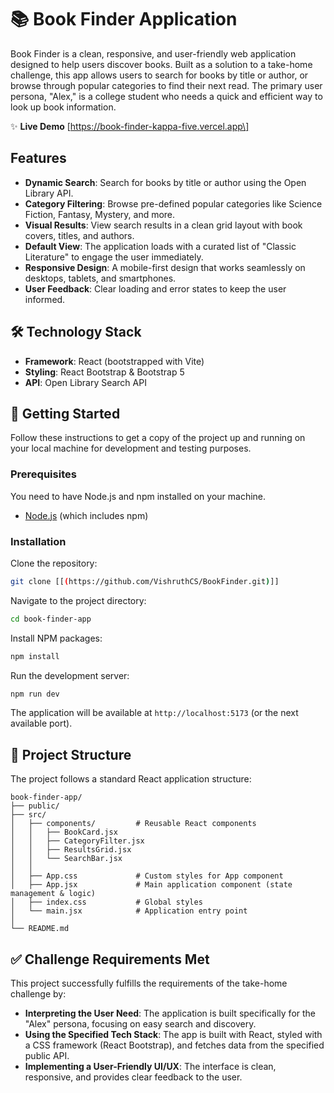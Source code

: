 # 📚 Book Finder Application

Book Finder is a clean, responsive, and user-friendly web application
designed to help users discover books. Built as a solution to a
take-home challenge, this app allows users to search for books by title
or author, or browse through popular categories to find their next read.
The primary user persona, "Alex," is a college student who needs a quick
and efficient way to look up book information.

✨ **Live Demo** \[https://book-finder-kappa-five.vercel.app\]

## Features

-   **Dynamic Search**: Search for books by title or author using the
    Open Library API.
-   **Category Filtering**: Browse pre-defined popular categories like
    Science Fiction, Fantasy, Mystery, and more.
-   **Visual Results**: View search results in a clean grid layout with
    book covers, titles, and authors.
-   **Default View**: The application loads with a curated list of
    "Classic Literature" to engage the user immediately.
-   **Responsive Design**: A mobile-first design that works seamlessly
    on desktops, tablets, and smartphones.
-   **User Feedback**: Clear loading and error states to keep the user
    informed.

## 🛠️ Technology Stack

-   **Framework**: React (bootstrapped with Vite)
-   **Styling**: React Bootstrap & Bootstrap 5
-   **API**: Open Library Search API

## 🚀 Getting Started

Follow these instructions to get a copy of the project up and running on
your local machine for development and testing purposes.

### Prerequisites

You need to have Node.js and npm installed on your machine.

-   [Node.js](https://nodejs.org/) (which includes npm)

### Installation

Clone the repository:

``` bash
git clone [[(https://github.com/VishruthCS/BookFinder.git)]]
```

Navigate to the project directory:

``` bash
cd book-finder-app
```

Install NPM packages:

``` bash
npm install
```

Run the development server:

``` bash
npm run dev
```

The application will be available at `http://localhost:5173` (or the
next available port).

## 📂 Project Structure

The project follows a standard React application structure:

    book-finder-app/
    ├── public/
    ├── src/
    │   ├── components/         # Reusable React components
    │   │   ├── BookCard.jsx
    │   │   ├── CategoryFilter.jsx
    │   │   ├── ResultsGrid.jsx
    │   │   └── SearchBar.jsx
    │   │
    │   ├── App.css             # Custom styles for App component
    │   ├── App.jsx             # Main application component (state management & logic)
    │   ├── index.css           # Global styles
    │   └── main.jsx            # Application entry point
    │
    └── README.md

## ✅ Challenge Requirements Met

This project successfully fulfills the requirements of the take-home
challenge by:

-   **Interpreting the User Need**: The application is built
    specifically for the "Alex" persona, focusing on easy search and
    discovery.
-   **Using the Specified Tech Stack**: The app is built with React,
    styled with a CSS framework (React Bootstrap), and fetches data from
    the specified public API.
-   **Implementing a User-Friendly UI/UX**: The interface is clean,
    responsive, and provides clear feedback to the user.
